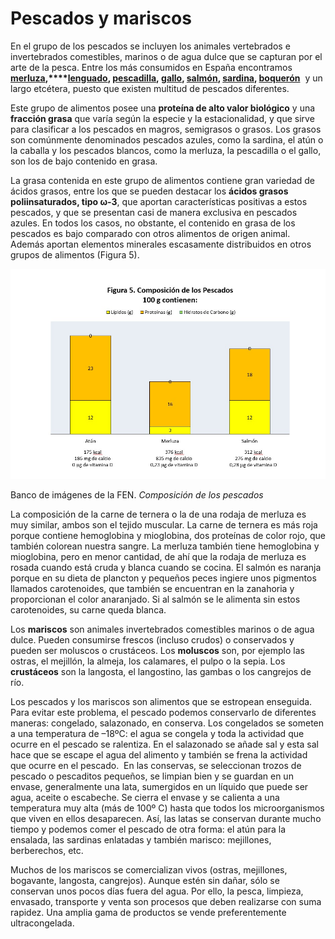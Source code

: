# Pescados y mariscos

En el grupo de los pescados se incluyen los animales vertebrados e invertebrados comestibles, marinos o de agua dulce que se capturan por el arte de la pesca. Entre los más consumidos en España encontramos **[merluza](16-merluza.pdf "Merluza"),[](http://www.fen.org.es/mercadofen/pdfs/lenguado.pdf "Lenguado")****[lenguado](17-lenguado.pdf "Lenguado"), [pescadilla](18-pescadilla.pdf "Pescadilla"), [gallo](19-gallo.pdf "Gallo"), [salmón](20-salmon.pdf "Salmón"), [sardina](21-sardina.pdf "Sardina"), [boquerón](22-boqueron.pdf "Boquerón")**  y un largo etcétera, puesto que existen multitud de pescados diferentes.

Este grupo de alimentos posee una **proteína de alto valor biológico** y una **fracción grasa** que varía según la especie y la estacionalidad, y que sirve para clasificar a los pescados en magros, semigrasos o grasos. Los grasos son comúnmente denominados pescados azules, como la sardina, el atún o la caballa y los pescados blancos, como la merluza, la pescadilla o el gallo, son los de bajo contenido en grasa.

La grasa contenida en este grupo de alimentos contiene gran variedad de ácidos grasos, entre los que se pueden destacar los **ácidos grasos poliinsaturados, tipo ω-3**, que aportan características positivas a estos pescados, y que se presentan casi de manera exclusiva en pescados azules. En todos los casos, no obstante, el contenido en grasa de los pescados es bajo comparado con otros alimentos de origen animal. Además aportan elementos minerales escasamente distribuidos en otros grupos de alimentos (Figura 5).


![Pescados](img/Figura_5.jpg "Composición de los pescados")


Banco de imágenes de la FEN. _Composición de los pescados_  

La composición de la carne de ternera o la de una rodaja de merluza es muy similar, ambos son el tejido muscular. La carne de ternera es más roja porque contiene hemoglobina y mioglobina, dos proteínas de color rojo, que también colorean nuestra sangre. La merluza también tiene hemoglobina y mioglobina, pero en menor cantidad, de ahí que la rodaja de merluza es rosada cuando está cruda y blanca cuando se cocina. El salmón es naranja porque en su dieta de plancton y pequeños peces ingiere unos pigmentos llamados carotenoides, que también se encuentran en la zanahoria y proporcionan el color anaranjado. Si al salmón se le alimenta sin estos carotenoides, su carne queda blanca.

Los **mariscos** son animales invertebrados comestibles marinos o de agua dulce. Pueden consumirse frescos (incluso crudos) o conservados y pueden ser moluscos o crustáceos. Los **moluscos**  son, por ejemplo las ostras, el mejillón, la almeja, los calamares, el pulpo o la sepia. Los **crustáceos**  son la langosta, el langostino, las gambas o los cangrejos de río.

Los pescados y los mariscos son alimentos que se estropean enseguida. Para evitar este problema, el pescado podemos conservarlo de diferentes maneras: congelado, salazonado, en conserva. Los congelados se someten a una temperatura de –18ºC: el agua se congela y toda la actividad que ocurre en el pescado se ralentiza. En el salazonado se añade sal y esta sal hace que se escape el agua del alimento y también se frena la actividad que ocurre en el pescado.  En las conservas, se seleccionan trozos de pescado o pescaditos pequeños, se limpian bien y se guardan en un envase, generalmente una lata, sumergidos en un líquido que puede ser agua, aceite o escabeche. Se cierra el envase y se calienta a una temperatura muy alta (más de 100º C) hasta que todos los microorganismos que viven en ellos desaparecen. Así, las latas se conservan durante mucho tiempo y podemos comer el pescado de otra forma: el atún para la ensalada, las sardinas enlatadas y también marisco: mejillones, berberechos, etc.

Muchos de los mariscos se comercializan vivos (ostras, mejillones, bogavante, langosta, cangrejos). Aunque estén sin dañar, sólo se conservan unos pocos días fuera del agua. Por ello, la pesca, limpieza, envasado, transporte y venta son procesos que deben realizarse con suma rapidez. Una amplia gama de productos se vende preferentemente ultracongelada.